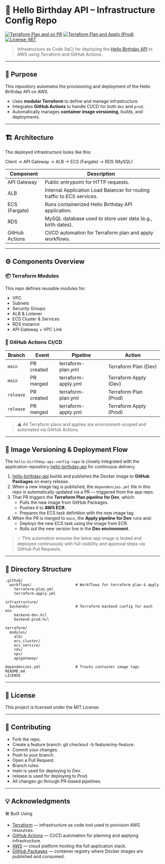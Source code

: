 # 🎂 Hello Birthday API – Infrastructure Config Repo

[![Terraform Plan and on PR](https://github.com/cerepx/hello-birthday-api-config-repo/actions/workflows/terraform-plan.yml/badge.svg)](https://github.com/cerepx/hello-birthday-api-config-repo/actions/workflows/terraform-dev.yml)
[![Terraform Plan and Apply (Prod)](https://github.com/cerepx/hello-birthday-api-config-repo/actions/workflows/terraform-apply.yml/badge.svg)](https://github.com/cerepx/hello-birthday-api-config-repo/actions/workflows/terraform-prod.yml)
[![License: MIT](https://img.shields.io/badge/License-MIT-blue.svg)](LICENSE)

> Infrastructure as Code (IaC) for deploying the [Hello Birthday API](https://github.com/cerepx/hello-birthday-api) to AWS using Terraform and GitHub Actions.

---

## 🚀 Purpose

This repository automates the provisioning and deployment of the Hello Birthday API on AWS.

- Uses **modular Terraform** to define and manage infrastructure.
- Integrates **GitHub Actions** to handle CI/CD for both `dev` and `prod`.
- Automatically manages **container image versioning**, builds, and deployments.

---

## 🏗️ Architecture

The deployed infrastructure looks like this:

Client → API Gateway → ALB → ECS (Fargate) → RDS (MySQL)


| Component        | Description                                                                 |
|------------------|-----------------------------------------------------------------------------|
| API Gateway      | Public entrypoint for HTTP requests.                                        |
| ALB              | Internal Application Load Balancer for routing traffic to ECS services.     |
| ECS (Fargate)    | Runs containerized Hello Birthday API application.                          |
| RDS              | MySQL database used to store user data (e.g., birth dates).                 |
| GitHub Actions   | CI/CD automation for Terraform plan and apply workflows.                    |

---

## ⚙️ Components Overview

### 📦 Terraform Modules
This repo defines reusable modules for:
- VPC
- Subnets
- Security Groups
- ALB & Listener
- ECS Cluster & Services
- RDS Instance
- API Gateway + VPC Link

### 🔁 GitHub Actions CI/CD

| Branch      | Event         | Pipeline              | Action                      |
|-------------|---------------|-----------------------|-----------------------------|
| `main`      | PR created    | terraform-plan.yml     | Terraform Plan (Dev)        |
| `main`      | PR merged     | terraform-apply.yml    | Terraform Apply (Dev)       |
| `release`   | PR created    | terraform-plan.yml     | Terraform Plan (Prod)       |
| `release`   | PR merged     | terraform-apply.yml    | Terraform Apply (Prod)      |

> ⚠️ All Terraform plans and applies are environment-scoped and automated via GitHub Actions.

---

## 🔄 Image Versioning & Deployment Flow

The `hello-birthday-api-config-repo` is closely integrated with the application repository [hello-birthday-api](https://github.com/cerepx/hello-birthday-api) for continuous delivery.

1. [hello-birthday-api](https://github.com/cerepx/hello-birthday-api) builds and publishes the Docker image to **GitHub Packages** on every release.
2. When a new image tag is published, the `dependencies.yml` file in this repo is automatically updated via a PR — triggered from the app repo.
3. That PR triggers the **Terraform Plan pipeline for Dev**, which:
   - Pulls the new image from GitHub Packages.
   - Pushes it to **AWS ECR**.
   - Prepares the ECS task definition with the new image tag.
4. When the PR is merged to `main`, the **Apply pipeline for Dev** runs and:
   - Deploys the new ECS task using the image from ECR.
   - Rolls out the new version live in the **Dev environment**.

> ✅ This automation ensures the latest app image is tested and deployed continuously with full visibility and approval steps via GitHub Pull Requests.

---

## 📂 Directory Structure

```text
.github/
  workflows/                    # Workflows for terraform plan & apply
    terraform-plan.yml
    terraform-apply.yml

infrastructure/
  backends/                     # Terraform backend config for each env
    backend-dev.hcl
    backend-prod.hcl

terraform/
  modules/
    alb/
    ecs_cluster/
    ecs_service/
    rds/
    vpc/
    apigateway/

dependencies.yml                # Tracks container image tags
README.md
LICENSE
```

---

## 📜 License
This project is licensed under the MIT License.

---

## 🙌 Contributing

- Fork the repo.
- Create a feature branch: git checkout -b feature/my-feature.
- Commit your changes.
- Push to your branch.
- Open a Pull Request.
- Branch rules:
- main is used for deploying to Dev.
- release is used for deploying to Prod.
- All changes go through PR-based pipelines.

---

## 💡 Acknowledgments

🛠 Built Using

- [Terraform](https://www.terraform.io/) — infrastructure as code tool used to provision AWS resources.
- [GitHub Actions](https://github.com/features/actions) — CI/CD automation for planning and applying infrastructure.
- [AWS](https://aws.amazon.com/) — cloud platform hosting the full application stack.
- [GitHub Packages](https://docs.github.com/en/packages) — container registry where Docker images are published and consumed.